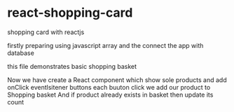 # react-shopping-card
shopping card with reactjs

firstly preparing using javascript array and the connect the app with database

this file demonstrates basic shopping basket

Now we have create a React component which show sole products and add onClick eventlsitener buttons
each buuton click we add our product to Shopping basket
And if product already exists in basket then update its count
